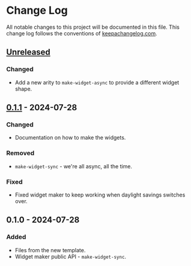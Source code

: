 # Change Log
All notable changes to this project will be documented in this file. This change log follows the conventions of [keepachangelog.com](http://keepachangelog.com/).

## [Unreleased]
### Changed
- Add a new arity to `make-widget-async` to provide a different widget shape.

## [0.1.1] - 2024-07-28
### Changed
- Documentation on how to make the widgets.

### Removed
- `make-widget-sync` - we're all async, all the time.

### Fixed
- Fixed widget maker to keep working when daylight savings switches over.

## 0.1.0 - 2024-07-28
### Added
- Files from the new template.
- Widget maker public API - `make-widget-sync`.

[Unreleased]: https://sourcehost.site/your-name/clojure-general-ms/compare/0.1.1...HEAD
[0.1.1]: https://sourcehost.site/your-name/clojure-general-ms/compare/0.1.0...0.1.1
